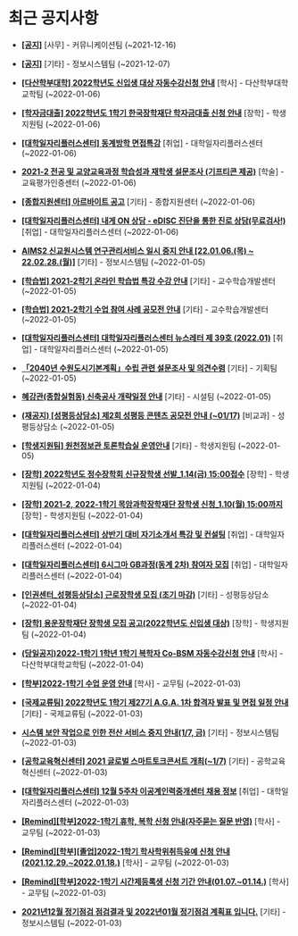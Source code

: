 # 최근 공지사항

* **[[공지]](http://ajou.ac.kr/kr/ajou/notice.do?mode=view&amp;articleNo=147976&amp;article.offset=0&amp;articleLimit=30)**
 [사무] - 커뮤니케이션팀 (~2021-12-16)

* **[[공지]](http://ajou.ac.kr/kr/ajou/notice.do?mode=view&amp;articleNo=141548&amp;article.offset=0&amp;articleLimit=30)**
 [기타] - 정보시스템팀 (~2021-12-07)

* **[[다산학부대학] 2022학년도 신입생 대상 자동수강신청 안내](http://ajou.ac.kr/kr/ajou/notice.do?mode=view&amp;articleNo=179359&amp;article.offset=0&amp;articleLimit=30)**
 [학사] - 다산학부대학교학팀 (~2022-01-06)

* **[[학자금대출] 2022학년도 1학기 한국장학재단 학자금대출 신청 안내](http://ajou.ac.kr/kr/ajou/notice.do?mode=view&amp;articleNo=179358&amp;article.offset=0&amp;articleLimit=30)**
 [장학] - 학생지원팀 (~2022-01-06)

* **[[대학일자리플러스센터] 동계방학 면접특강](http://ajou.ac.kr/kr/ajou/notice.do?mode=view&amp;articleNo=179355&amp;article.offset=0&amp;articleLimit=30)**
 [취업] - 대학일자리플러스센터 (~2022-01-06)

* **[2021-2 전공 및 교양교육과정 학습성과 재학생 설문조사 (기프티콘 제공)](http://ajou.ac.kr/kr/ajou/notice.do?mode=view&amp;articleNo=179354&amp;article.offset=0&amp;articleLimit=30)**
 [학술] - 교육평가인증센터 (~2022-01-06)

* **[[종합지원센터] 아르바이트 공고](http://ajou.ac.kr/kr/ajou/notice.do?mode=view&amp;articleNo=179353&amp;article.offset=0&amp;articleLimit=30)**
 [기타] - 종합지원센터 (~2022-01-06)

* **[[대학일자리플러스센터] 내게 ON 상담 - eDISC 진단을 통한 진로 상담(무료검사!)](http://ajou.ac.kr/kr/ajou/notice.do?mode=view&amp;articleNo=179345&amp;article.offset=0&amp;articleLimit=30)**
 [취업] - 대학일자리플러스센터 (~2022-01-06)

* **[AIMS2 신교원시스템 연구관리서비스 일시 중지 안내 [22.01.06.(목) ~ 22.02.28.(월)]](http://ajou.ac.kr/kr/ajou/notice.do?mode=view&amp;articleNo=179337&amp;article.offset=0&amp;articleLimit=30)**
 [기타] - 정보시스템팀 (~2022-01-05)

* **[[학습법] 2021-2학기 온라인 학습법 특강 수강 안내](http://ajou.ac.kr/kr/ajou/notice.do?mode=view&amp;articleNo=179331&amp;article.offset=0&amp;articleLimit=30)**
 [기타] - 교수학습개발센터 (~2022-01-05)

* **[[학습법] 2021-2학기 수업 참여 사례 공모전 안내](http://ajou.ac.kr/kr/ajou/notice.do?mode=view&amp;articleNo=179330&amp;article.offset=0&amp;articleLimit=30)**
 [기타] - 교수학습개발센터 (~2022-01-05)

* **[[대학일자리플러스센터] 대학일자리플러스센터 뉴스레터 제 39호 (2022.01)](http://ajou.ac.kr/kr/ajou/notice.do?mode=view&amp;articleNo=179325&amp;article.offset=0&amp;articleLimit=30)**
 [취업] - 대학일자리플러스센터 (~2022-01-05)

* **[「2040년 수원도시기본계획」수립 관련 설문조사 및 의견수렴](http://ajou.ac.kr/kr/ajou/notice.do?mode=view&amp;articleNo=179323&amp;article.offset=0&amp;articleLimit=30)**
 [기타] - 기획팀 (~2022-01-05)

* **[혜강관(종합실험동) 신축공사 개략일정 안내](http://ajou.ac.kr/kr/ajou/notice.do?mode=view&amp;articleNo=179319&amp;article.offset=0&amp;articleLimit=30)**
 [기타] - 시설팀 (~2022-01-05)

* **[(재공지) [성평등상담소] 제2회 성평등 콘텐츠 공모전 안내 (~01/17)](http://ajou.ac.kr/kr/ajou/notice.do?mode=view&amp;articleNo=179317&amp;article.offset=0&amp;articleLimit=30)**
 [비교과] - 성평등상담소 (~2022-01-05)

* **[[학생지원팀] 원천정보관 토론학습실 운영안내](http://ajou.ac.kr/kr/ajou/notice.do?mode=view&amp;articleNo=179316&amp;article.offset=0&amp;articleLimit=30)**
 [기타] - 학생지원팀 (~2022-01-05)

* **[[장학] 2022학년도 정수장학회 신규장학생 선발_1.14(금) 15:00접수](http://ajou.ac.kr/kr/ajou/notice.do?mode=view&amp;articleNo=179310&amp;article.offset=0&amp;articleLimit=30)**
 [장학] - 학생지원팀 (~2022-01-04)

* **[[장학] 2021-2, 2022-1학기 목암과학장학재단 장학생 신청_1.10(월) 15:00까지](http://ajou.ac.kr/kr/ajou/notice.do?mode=view&amp;articleNo=179309&amp;article.offset=0&amp;articleLimit=30)**
 [장학] - 학생지원팀 (~2022-01-04)

* **[[대학일자리플러스센터] 상반기 대비 자기소개서 특강 및 컨설팅](http://ajou.ac.kr/kr/ajou/notice.do?mode=view&amp;articleNo=179303&amp;article.offset=0&amp;articleLimit=30)**
 [취업] - 대학일자리플러스센터 (~2022-01-04)

* **[[대학일자리플러스센터] 6시그마 GB과정(동계 2차) 참여자 모집](http://ajou.ac.kr/kr/ajou/notice.do?mode=view&amp;articleNo=179287&amp;article.offset=0&amp;articleLimit=30)**
 [취업] - 대학일자리플러스센터 (~2022-01-04)

* **[[인권센터_성평등상담소] 근로장학생 모집 (조기 마감)](http://ajou.ac.kr/kr/ajou/notice.do?mode=view&amp;articleNo=179280&amp;article.offset=0&amp;articleLimit=30)**
 [기타] - 성평등상담소 (~2022-01-04)

* **[[장학] 용운장학재단 장학생 모집 공고(2022학년도 신입생 대상)](http://ajou.ac.kr/kr/ajou/notice.do?mode=view&amp;articleNo=179275&amp;article.offset=0&amp;articleLimit=30)**
 [장학] - 학생지원팀 (~2022-01-04)

* **[(당일공지)2022-1학기 1학년 1학기 복학자 Co-BSM 자동수강신청 안내](http://ajou.ac.kr/kr/ajou/notice.do?mode=view&amp;articleNo=179273&amp;article.offset=0&amp;articleLimit=30)**
 [학사] - 다산학부대학교학팀 (~2022-01-04)

* **[[학부]2022-1학기 수업 운영 안내](http://ajou.ac.kr/kr/ajou/notice.do?mode=view&amp;articleNo=179264&amp;article.offset=0&amp;articleLimit=30)**
 [학사] - 교무팀 (~2022-01-03)

* **[[국제교류팀] 2022학년도 1학기 제27기 A.G.A. 1차 합격자 발표 및 면접 일정 안내](http://ajou.ac.kr/kr/ajou/notice.do?mode=view&amp;articleNo=179250&amp;article.offset=0&amp;articleLimit=30)**
 [기타] - 국제교류팀 (~2022-01-03)

* **[시스템 보안 작업으로 인한 전산 서비스 중지 안내(1/7, 금)](http://ajou.ac.kr/kr/ajou/notice.do?mode=view&amp;articleNo=179243&amp;article.offset=0&amp;articleLimit=30)**
 [기타] - 정보시스템팀 (~2022-01-03)

* **[[공학교육혁신센터] 2021 글로벌 스마트토크콘서트 개최(~1/7)](http://ajou.ac.kr/kr/ajou/notice.do?mode=view&amp;articleNo=179242&amp;article.offset=0&amp;articleLimit=30)**
 [기타] - 공학교육혁신센터 (~2022-01-03)

* **[[대학일자리플러스센터] 12월 5주차 이공계인력중개센터 채용 정보](http://ajou.ac.kr/kr/ajou/notice.do?mode=view&amp;articleNo=179238&amp;article.offset=0&amp;articleLimit=30)**
 [취업] - 대학일자리플러스센터 (~2022-01-03)

* **[[Remind][학부]2022-1학기 휴학, 복학 신청 안내(자주묻는 질문 반영)](http://ajou.ac.kr/kr/ajou/notice.do?mode=view&amp;articleNo=179236&amp;article.offset=0&amp;articleLimit=30)**
 [학사] - 교무팀 (~2022-01-03)

* **[[Remind][학부][졸업]2022-1학기 학사학위취득유예 신청 안내(2021.12.29.~2022.01.18.)](http://ajou.ac.kr/kr/ajou/notice.do?mode=view&amp;articleNo=179235&amp;article.offset=0&amp;articleLimit=30)**
 [학사] - 교무팀 (~2022-01-03)

* **[[Remind][학부]2022-1학기 시간제등록생 신청 기간 안내(01.07.~01.14.)](http://ajou.ac.kr/kr/ajou/notice.do?mode=view&amp;articleNo=179234&amp;article.offset=0&amp;articleLimit=30)**
 [학사] - 교무팀 (~2022-01-03)

* **[2021년12월 정기점검 점검결과 및 2022년01월 정기점검 계획표 입니다.](http://ajou.ac.kr/kr/ajou/notice.do?mode=view&amp;articleNo=179233&amp;article.offset=0&amp;articleLimit=30)**
 [기타] - 정보시스템팀 (~2022-01-03)
